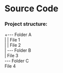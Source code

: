 # Source Code

### Project structure:

+---   Folder A   
|   |   File 1   
|   |   File 2   
|   \---   Folder B   
|           File 3   
\---   Folder C   
        File 4   
